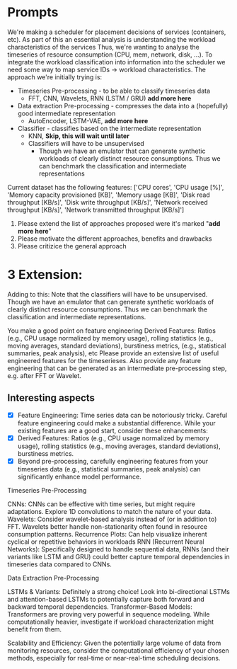 

# Prompts

We're making a scheduler for placement decisions of services (containers, etc). 
As part of this an essential analysis is understanding the workload characteristics of the services
Thus, we're wanting to analyse the timeseries of resource consumption (CPU, mem, network, disk, ...).
To integrate the workload classification into information into the scheduler we need some way to map service IDs -> workload characteristics.
The approach we're initially trying is:
* Timeseries Pre-processing - to be able to classify timeseries data 
  * FFT, CNN, Wavelets, RNN (LSTM / GRU) **add more here**
* Data extraction Pre-processing - compresses the data into a (hopefully) good intermediate representation
  * AutoEncoder, LSTM-VAE, **add more here**
* Classifier - classifies based on the intermediate representation
  * KNN, **Skip, this will wait until later**
  * Classifiers will have to be unsupervised
    * Though we have an emulator that can generate synthetic workloads of clearly distinct resource consumptions. Thus we can benchmark the classification and intermediate representations

Current dataset has the following features:
['CPU cores', 'CPU usage [%]', 'Memory capacity provisioned [KB]', 'Memory usage [KB]', 'Disk read throughput [KB/s]', 'Disk write throughput [KB/s]', 'Network received throughput [KB/s]', 'Network transmitted throughput [KB/s]']

1. Please extend the list of approaches proposed were it's marked "**add more here**"
2. Please motivate the different approaches, benefits and drawbacks
3. Please critizice the general approach

# 3 Extension:
Adding to this:
Note that the classifiers will have to be unsupervised. Though we have an emulator that can generate synthetic workloads of clearly distinct resource consumptions. Thus we can benchmark the classification and intermediate representations.

You make a good point on feature engineering
Derived Features: Ratios (e.g., CPU usage normalized by memory usage), rolling statistics (e.g., moving averages, standard deviations), burstiness metrics, (e.g., statistical summaries, peak analysis), etc
Please provide an extensive list of useful engineered features for the timeserieses.
Also provide any feature engineering that can be generated as an intermediate pre-processing step, e.g. after FFT or Wavelet. 




## Interesting aspects
- [x] Feature Engineering: Time series data can be notoriously tricky. Careful feature engineering could make a substantial difference. While your existing features are a good start, consider these enhancements:
- [x] Derived Features: Ratios (e.g., CPU usage normalized by memory usage), rolling statistics (e.g., moving averages, standard deviations), burstiness metrics.
- [x] Beyond pre-processing, carefully engineering features from your timeseries data (e.g., statistical summaries, peak analysis) can significantly enhance model performance.

Timeseries Pre-Processing

CNNs: CNNs can be effective with time series, but might require adaptations. Explore 1D convolutions to match the nature of your data.
Wavelets: Consider wavelet-based analysis instead of (or in addition to) FFT. Wavelets better handle non-stationarity often found in resource consumption patterns.
Recurrence Plots: Can help visualize inherent cyclical or repetitive behaviors in workloads
RNN (Recurrent Neural Networks): Specifically designed to handle sequential data, RNNs (and their variants like LSTM and GRU) could better capture temporal dependencies in timeseries data compared to CNNs.

Data Extraction Pre-Processing

LSTMs & Variants: Definitely a strong choice! Look into bi-directional LSTMs and attention-based LSTMs to potentially capture both forward and backward temporal dependencies.
Transformer-Based Models: Transformers are proving very powerful in sequence modeling. While computationally heavier, investigate if workload characterization might benefit from them.

Scalability and Efficiency: Given the potentially large volume of data from monitoring resources, consider the computational efficiency of your chosen methods, especially for real-time or near-real-time scheduling decisions.